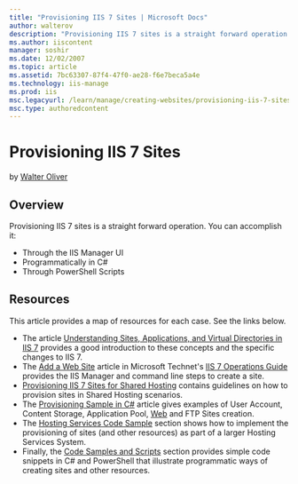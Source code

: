 ```yaml
---
title: "Provisioning IIS 7 Sites | Microsoft Docs"
author: walterov
description: "Provisioning IIS 7 sites is a straight forward operation. You can accomplish it: Through the IIS Manager UI Programmatically in C# Through PowerShell Scripts..."
ms.author: iiscontent
manager: soshir
ms.date: 12/02/2007
ms.topic: article
ms.assetid: 7bc63307-87f4-47f0-ae28-f6e7beca5a4e
ms.technology: iis-manage
ms.prod: iis
msc.legacyurl: /learn/manage/creating-websites/provisioning-iis-7-sites
msc.type: authoredcontent
---
```

Provisioning IIS 7 Sites
====================
by [Walter Oliver](https://github.com/walterov)

## Overview

Provisioning IIS 7 sites is a straight forward operation. You can accomplish it:

- Through the IIS Manager UI
- Programmatically in C#
- Through PowerShell Scripts

## Resources

This article provides a map of resources for each case. See the links below.

- The article [Understanding Sites, Applications, and Virtual Directories in IIS 7](../../get-started/planning-your-iis-architecture/understanding-sites-applications-and-virtual-directories-on-iis.md "Understanding Sites, Apps, VDir's in IIS 7.0") provides a good introduction to these concepts and the specific changes to IIS 7.
- The [Add a Web Site](http://technet2.microsoft.com/windowsserver2008/en/library/f6c26eb7-ad7e-4fe2-9239-9f5aa4ff44ce1033.mspx?mfr=true "Add a Web Site") article in Microsoft Technet's [IIS 7 Operations Guide](http://technet2.microsoft.com/windowsserver2008/en/library/f6c26eb7-ad7e-4fe2-9239-9f5aa4ff44ce1033.mspx?mfr=true "II7.0 Operations Guide") provides the IIS Manager and command line steps to create a site.
- [Provisioning IIS 7 Sites for Shared Hosting](provisioning-iis-7-sites-for-shared-hosting.md) contains guidelines on how to provision sites in Shared Hosting scenarios.
- The [Provisioning Sample in C#](../provisioning-and-managing-iis/provisioning-sample-in-c.md) article gives examples of User Account, Content Storage, Application Pool, [Web](../provisioning-and-managing-iis/provisioning-sample-in-c.md#CreateWebsite) and FTP Sites creation.
- The [Hosting Services Code Sample](../provisioning-and-managing-iis/index.md) section shows how to implement the provisioning of sites (and other resources) as part of a larger Hosting Services System.
- Finally, the [Code Samples and Scripts](../provisioning-and-managing-iis/index.md) section provides simple code snippets in C# and PowerShell that illustrate programmatic ways of creating sites and other resources.